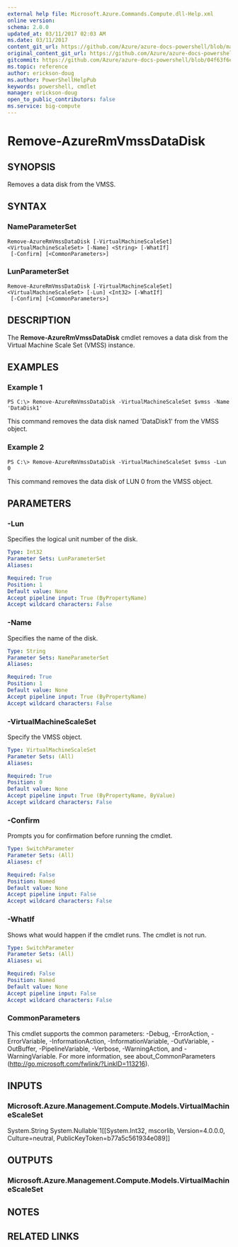 ```yaml
---
external help file: Microsoft.Azure.Commands.Compute.dll-Help.xml
online version:
schema: 2.0.0
updated_at: 03/11/2017 02:03 AM
ms.date: 03/11/2017
content_git_url: https://github.com/Azure/azure-docs-powershell/blob/master/azureps-cmdlets-docs/ResourceManager/AzureRM.Compute/v2.8.0/Remove-AzureRmVmssDataDisk.md
original_content_git_url: https://github.com/Azure/azure-docs-powershell/blob/master/azureps-cmdlets-docs/ResourceManager/AzureRM.Compute/v2.8.0/Remove-AzureRmVmssDataDisk.md
gitcommit: https://github.com/Azure/azure-docs-powershell/blob/04f63f6e685743ace2c57eb157574e34e8610b1c
ms.topic: reference
author: erickson-doug
ms.author: PowerShellHelpPub
keywords: powershell, cmdlet
manager: erickson-doug
open_to_public_contributors: false
ms.service: big-compute
---
```


# Remove-AzureRmVmssDataDisk

## SYNOPSIS
Removes a data disk from the VMSS.

## SYNTAX

### NameParameterSet
```
Remove-AzureRmVmssDataDisk [-VirtualMachineScaleSet] <VirtualMachineScaleSet> [-Name] <String> [-WhatIf]
 [-Confirm] [<CommonParameters>]
```

### LunParameterSet
```
Remove-AzureRmVmssDataDisk [-VirtualMachineScaleSet] <VirtualMachineScaleSet> [-Lun] <Int32> [-WhatIf]
 [-Confirm] [<CommonParameters>]
```

## DESCRIPTION
The **Remove-AzureRmVmssDataDisk** cmdlet removes a data disk from the Virtual Machine Scale Set (VMSS) instance.

## EXAMPLES

### Example 1
```
PS C:\> Remove-AzureRmVmssDataDisk -VirtualMachineScaleSet $vmss -Name 'DataDisk1'
```

This command removes the data disk named 'DataDisk1' from the VMSS object.

### Example 2
```
PS C:\> Remove-AzureRmVmssDataDisk -VirtualMachineScaleSet $vmss -Lun 0
```

This command removes the data disk of LUN 0 from the VMSS object.

## PARAMETERS

### -Lun
Specifies the logical unit number of the disk.

```yaml
Type: Int32
Parameter Sets: LunParameterSet
Aliases: 

Required: True
Position: 1
Default value: None
Accept pipeline input: True (ByPropertyName)
Accept wildcard characters: False
```

### -Name
Specifies the name of the disk.

```yaml
Type: String
Parameter Sets: NameParameterSet
Aliases: 

Required: True
Position: 1
Default value: None
Accept pipeline input: True (ByPropertyName)
Accept wildcard characters: False
```

### -VirtualMachineScaleSet
Specify the VMSS object.

```yaml
Type: VirtualMachineScaleSet
Parameter Sets: (All)
Aliases: 

Required: True
Position: 0
Default value: None
Accept pipeline input: True (ByPropertyName, ByValue)
Accept wildcard characters: False
```

### -Confirm
Prompts you for confirmation before running the cmdlet.

```yaml
Type: SwitchParameter
Parameter Sets: (All)
Aliases: cf

Required: False
Position: Named
Default value: None
Accept pipeline input: False
Accept wildcard characters: False
```

### -WhatIf
Shows what would happen if the cmdlet runs.
The cmdlet is not run.

```yaml
Type: SwitchParameter
Parameter Sets: (All)
Aliases: wi

Required: False
Position: Named
Default value: None
Accept pipeline input: False
Accept wildcard characters: False
```

### CommonParameters
This cmdlet supports the common parameters: -Debug, -ErrorAction, -ErrorVariable, -InformationAction, -InformationVariable, -OutVariable, -OutBuffer, -PipelineVariable, -Verbose, -WarningAction, and -WarningVariable. For more information, see about_CommonParameters (http://go.microsoft.com/fwlink/?LinkID=113216).

## INPUTS

### Microsoft.Azure.Management.Compute.Models.VirtualMachineScaleSet
System.String
System.Nullable`1[[System.Int32, mscorlib, Version=4.0.0.0, Culture=neutral, PublicKeyToken=b77a5c561934e089]]

## OUTPUTS

### Microsoft.Azure.Management.Compute.Models.VirtualMachineScaleSet

## NOTES

## RELATED LINKS

